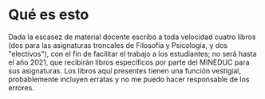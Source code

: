 # Qué es esto
Dada la escasez de material docente escribo a toda velocidad cuatro libros (dos para las asignaturas troncales de Filosofía y Psicología,  y dos "electivos"), con el fin de facilitar el trabajo a los estudiantes; no será hasta el año 2021, que recibirán libros específicos por parte del MINEDUC para sus asignaturas. Los libros aquí presentes tienen una función vestigial, probablemente incluyen erratas y no me puedo hacer responsable de los errores.
